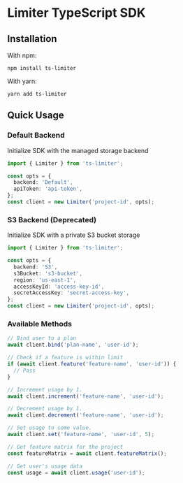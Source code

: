 # Limiter TypeScript SDK

## Installation

With npm:

```
npm install ts-limiter
```

With yarn:

```
yarn add ts-limiter
```

## Quick Usage

### Default Backend

Initialize SDK with the managed storage backend

```typescript
import { Limiter } from 'ts-limiter';

const opts = {
  backend: 'Default',
  apiToken: 'api-token',
};
const client = new Limiter('project-id', opts);
```

### S3 Backend (Deprecated)

Initialize SDK with a private S3 bucket storage

```typescript
import { Limiter } from 'ts-limiter';

const opts = {
  backend: 'S3',
  s3Bucket: 's3-bucket',
  region: 'us-east-1',
  accessKeyId: 'access-key-id',
  secretAccessKey: 'secret-access-key',
};
const client = new Limiter('project-id', opts);
```

### Available Methods

```typescript
// Bind user to a plan
await client.bind('plan-name', 'user-id');

// Check if a feature is within limit
if (await client.feature('feature-name', 'user-id')) {
  // Pass
}

// Increment usage by 1.
await client.increment('feature-name', 'user-id');

// Decrement usage by 1.
await client.decrement('feature-name', 'user-id');

// Set usage to some value.
await client.set('feature-name', 'user-id', 5);

// Get feature matrix for the project
const featureMatrix = await client.featureMatrix();

// Get user's usage data
const usage = await client.usage('user-id');
```
